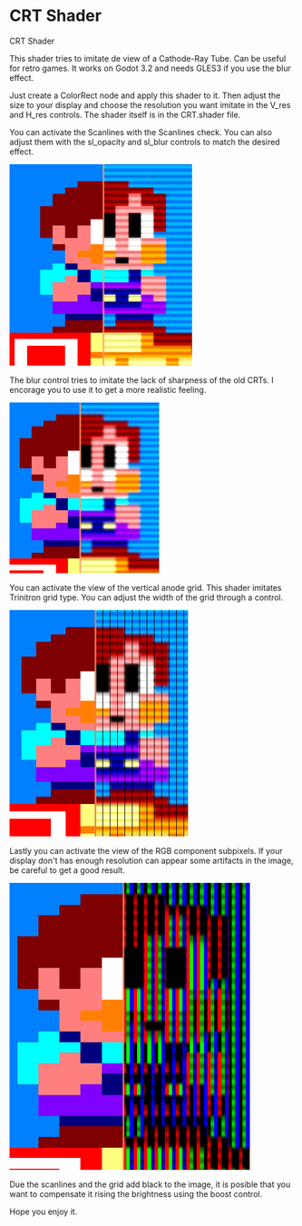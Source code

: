 # CRT Shader
 CRT Shader
 
This shader tries to imitate de view of a Cathode-Ray Tube. Can be useful for retro games.
It works on Godot 3.2 and needs GLES3 if you use the blur effect.

Just create a ColorRect node and apply this shader to it. Then adjust the size to your display and choose the resolution you want imitate in the V_res and H_res controls. The shader itself is in the CRT.shader file.

You can activate the Scanlines with the Scanlines check. You can also adjust them with the sl_opacity and sl_blur controls to match the desired effect.
 
![image](https://github.com/oscar-1/CRT-Shader/blob/master/Images/ScanLines.PNG?raw=true)

The blur control tries to imitate the lack of sharpness of the old CRTs. I encorage you to use it to get a more realistic feeling. 

![image](https://github.com/oscar-1/CRT-Shader/blob/master/Images/Blur.PNG?raw=true)

You can activate the view of the vertical anode grid. This shader imitates Trinitron grid type. You can adjust the width of the grid through a control.

![image](https://github.com/oscar-1/CRT-Shader/blob/master/Images/Grid.PNG?raw=true)

Lastly you can activate the view of the RGB component subpixels. If your display don't has enough resolution can appear some artifacts in the image, be careful to get a good result.

![image](https://github.com/oscar-1/CRT-Shader/blob/master/Images/RGB.PNG?raw=true)

Due the scanlines and the grid add black to the image, it is posible that you want to compensate it rising the brightness using the boost control.

Hope you enjoy it.
